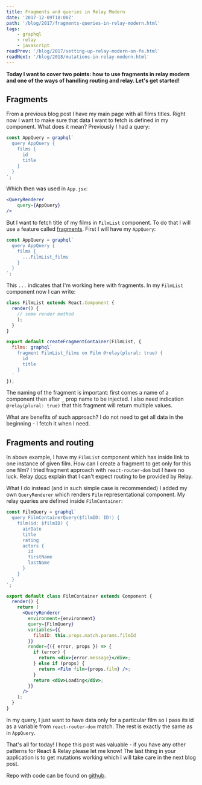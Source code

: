 ```yaml
---
title: Fragments and queries in Relay Modern
date: '2017-12-09T10:00Z'
path: '/blog/2017/fragments-queries-in-relay-modern.html'
tags:
    - graphql
    - relay
    - javascript
readPrev: '/blog/2017/setting-up-relay-modern-on-fe.html'
readNext: '/blog/2018/mutations-in-relay-modern.html'
---
```


**Today I want to cover two points: how to use fragments in relay modern and one of the ways of handling
routing and relay. Let's get started!**

## Fragments

From a previous blog post I have my main page with all films titles. Right now I want to make sure that
data I want to fetch is defined in my component. What does it mean? Previously I had a query:

```js
const AppQuery = graphql`
  query AppQuery {
    films {
      id
      title
    }
  }
`;
```

Which then was used in `App.jsx`:

```jsx
<QueryRenderer
    query={AppQuery}
/>
```

But I want to fetch title of my films in `FilmList` component. To do that I will use a feature called
[fragments](https://facebook.github.io/relay/docs/en/fragment-container.html). First I will have my
`AppQuery`:

```js
const AppQuery = graphql`
  query AppQuery {
    films {
      ...FilmList_films
    }
  }
`;
```

This `...` indicates that I'm working here with fragments. In my `FilmList` component now I can write:

```jsx
class FilmList extends React.Component {
  render() {
    // some render method
    );
  }
}

export default createFragmentContainer(FilmList, {
  films: graphql`
    fragment FilmList_films on Film @relay(plural: true) {
      id
      title
    }
  `
});
```

The naming of the fragment is important: first comes a name of a component then after `_` prop name to be injected.
I also need indication `@relay(plural: true)` that this fragment will return multiple values.

What are benefits of such approach? I do not need to get all data in the beginning - I fetch it when
I need.

## Fragments and routing

In above example, I have my `FilmList` component which has inside link to one instance of given film.
How can I create a fragment to get only for this one film? I tried fragment approach with `react-router-dom`
but I have no luck. Relay [docs](https://facebook.github.io/relay/docs/en/routing.html) explain that
I can't expect routing to be provided by Relay.

What I do instead (and in such simple case is recommended)
I added my own `QueryRenderer` which renders `Film` representational component. My relay queries are
defined inside `FilmContainer`:

```jsx
const FilmQuery = graphql`
  query FilmContainerQuery($filmID: ID!) {
    film(id: $filmID) {
      airDate
      title
      rating
      actors {
        id
        firstName
        lastName
      }
    }
  }
`;

export default class FilmContainer extends Component {
  render() {
    return (
      <QueryRenderer
        environment={environment}
        query={FilmQuery}
        variables={{
          filmID: this.props.match.params.filmId
        }}
        render={({ error, props }) => {
          if (error) {
            return <div>{error.message}</div>;
          } else if (props) {
            return <Film film={props.film} />;
          }
          return <div>Loading</div>;
        }}
      />
    );
  }
}
```

In my query, I just want to have data only for a particular film so I pass its id as a variable from
`react-router-dom` match. The rest is exactly the same as in `AppQuery`.

That's all for today! I hope this post was valuable - if you have any other patterns for React & Relay
please let me know! The last thing in your application is to get mutations working which I will take
care in the next blog post.

Repo with code can be found on
[github](https://github.com/krzysztofzuraw/personal-blog-projects/tree/master/blog_django_graphql_react_relay).
